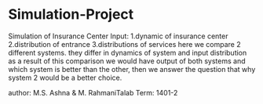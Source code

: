 # Simulation-Project
Simulation of Insurance Center
Input:  1.dynamic of insurance center
        2.distribution of entrance
        3.distributions of services
here we compare 2 different systems. they differ in dynamics of system and input distribution
as a result of this comparison we would have output of both systems and which system is better than the other,
then we answer the question that why system 2 would be a better choice.

author: M.S. Ashna & M. RahmaniTalab
Term: 1401-2
